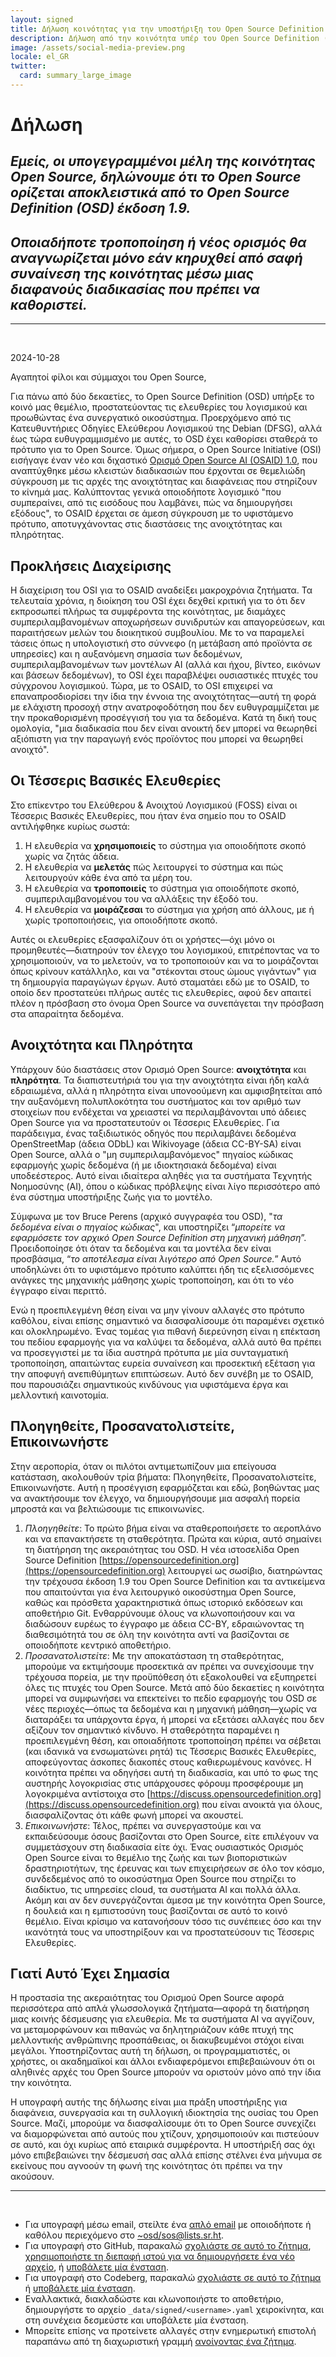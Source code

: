 ```yaml
---
layout: signed
title: Δήλωση κοινότητας για την υποστήριξη του Open Source Definition (OSD)
description: Δήλωση από την κοινότητα υπέρ του Open Source Definition (OSD) έκδοση 1.9
image: /assets/social-media-preview.png
locale: el_GR
twitter:
  card: summary_large_image
---
```


# **Δήλωση**

## *Εμείς, οι υπογεγραμμένοι μέλη της κοινότητας Open Source, δηλώνουμε ότι το Open Source ορίζεται αποκλειστικά από το Open Source Definition (OSD) έκδοση 1.9.*

## *Οποιαδήποτε τροποποίηση ή νέος ορισμός θα αναγνωρίζεται μόνο εάν κηρυχθεί από σαφή συναίνεση της κοινότητας μέσω μιας διαφανούς διαδικασίας που πρέπει να καθοριστεί.*

---
<br>

2024-10-28

Αγαπητοί φίλοι και σύμμαχοι του Open Source,

Για πάνω από δύο δεκαετίες, το Open Source Definition (OSD) υπήρξε το κοινό μας θεμέλιο, προστατεύοντας τις ελευθερίες του λογισμικού και προωθώντας ένα συνεργατικό οικοσύστημα. Προερχόμενο από τις Κατευθυντήριες Οδηγίες Ελεύθερου Λογισμικού της Debian (DFSG), αλλά έως τώρα ευθυγραμμισμένο με αυτές, το OSD έχει καθορίσει σταθερά το πρότυπο για το Open Source. Όμως σήμερα, ο Open Source Initiative (OSI) εισήγαγε έναν νέο και διχαστικό [Ορισμό Open Source AI (OSAID) 1.0](https://opensource.org/ai/open-source-ai-definition), που αναπτύχθηκε μέσω κλειστών διαδικασιών που έρχονται σε θεμελιώδη σύγκρουση με τις αρχές της ανοιχτότητας και διαφάνειας που στηρίζουν το κίνημά μας. Καλύπτοντας γενικά οποιοδήποτε λογισμικό "που συμπεραίνει, από τις εισόδους που λαμβάνει, πώς να δημιουργήσει εξόδους", το OSAID έρχεται σε άμεση σύγκρουση με το υφιστάμενο πρότυπο, αποτυγχάνοντας στις διαστάσεις της ανοιχτότητας και πληρότητας.

## Προκλήσεις Διαχείρισης

Η διαχείριση του OSI για το OSAID αναδείξει μακροχρόνια ζητήματα. Τα τελευταία χρόνια, η διοίκηση του OSI έχει δεχθεί κριτική για το ότι δεν εκπροσωπεί πλήρως τα συμφέροντα της κοινότητας, με διαμάχες συμπεριλαμβανομένων αποχωρήσεων συνιδρυτών και απαγορεύσεων, και παραιτήσεων μελών του διοικητικού συμβουλίου. Με το να παραμελεί τάσεις όπως η υπολογιστική στο σύννεφο (η μετάβαση από προϊόντα σε υπηρεσίες) και η αυξανόμενη σημασία των δεδομένων, συμπεριλαμβανομένων των μοντέλων AI (αλλά και ήχου, βίντεο, εικόνων και βάσεων δεδομένων), το OSI έχει παραβλέψει ουσιαστικές πτυχές του σύγχρονου λογισμικού. Τώρα, με το OSAID, το OSI επιχειρεί να επαναπροσδιορίσει την ίδια την έννοια της ανοιχτότητας—αυτή τη φορά με ελάχιστη προσοχή στην ανατροφοδότηση που δεν ευθυγραμμίζεται με την προκαθορισμένη προσέγγισή του για τα δεδομένα. Κατά τη δική τους ομολογία, "μια διαδικασία που δεν είναι ανοικτή δεν μπορεί να θεωρηθεί αξιόπιστη για την παραγωγή ενός προϊόντος που μπορεί να θεωρηθεί ανοιχτό".

## Οι Τέσσερις Βασικές Ελευθερίες

Στο επίκεντρο του Ελεύθερου & Ανοιχτού Λογισμικού (FOSS) είναι οι Τέσσερις Βασικές Ελευθερίες, που ήταν ένα σημείο που το OSAID αντιλήφθηκε κυρίως σωστά:

1. Η ελευθερία να **χρησιμοποιείς** το σύστημα για οποιοδήποτε σκοπό χωρίς να ζητάς άδεια.
2. Η ελευθερία να **μελετάς** πώς λειτουργεί το σύστημα και πώς λειτουργούν κάθε ένα από τα μέρη του.
3. Η ελευθερία να **τροποποιείς** το σύστημα για οποιοδήποτε σκοπό, συμπεριλαμβανομένου του να αλλάξεις την έξοδό του.
4. Η ελευθερία να **μοιράζεσαι** το σύστημα για χρήση από άλλους, με ή χωρίς τροποποιήσεις, για οποιοδήποτε σκοπό.

Αυτές οι ελευθερίες εξασφαλίζουν ότι οι χρήστες—όχι μόνο οι προμηθευτές—διατηρούν τον έλεγχο του λογισμικού, επιτρέποντας να το χρησιμοποιούν, να το μελετούν, να το τροποποιούν και να το μοιράζονται όπως κρίνουν κατάλληλο, και να "στέκονται στους ώμους γιγάντων" για τη δημιουργία παραγώγων έργων. Αυτό σταματάει εδώ με το OSAID, το οποίο δεν προστατεύει πλήρως αυτές τις ελευθερίες, αφού δεν απαιτεί πλέον η πρόσβαση στο όνομα Open Source να συνεπάγεται την πρόσβαση στα απαραίτητα δεδομένα.

## Ανοιχτότητα και Πληρότητα

Υπάρχουν δύο διαστάσεις στον Ορισμό Open Source: **ανοιχτότητα** και **πληρότητα**. Τα διαπιστευτήριά του για την ανοιχτότητα είναι ήδη καλά εδραιωμένα, αλλά η πληρότητα είναι υπονοούμενη και αμφισβητείται από την αυξανόμενη πολυπλοκότητα του συστήματος και τον αριθμό των στοιχείων που ενδέχεται να χρειαστεί να περιλαμβάνονται υπό άδειες Open Source για να προστατευτούν οι Τέσσερις Ελευθερίες. Για παράδειγμα, ένας ταξιδιωτικός οδηγός που περιλαμβάνει δεδομένα OpenStreetMap (άδεια ODbL) και Wikivoyage (άδεια CC-BY-SA) είναι Open Source, αλλά ο "μη συμπεριλαμβανόμενος" πηγαίος κώδικας εφαρμογής χωρίς δεδομένα (ή με ιδιοκτησιακά δεδομένα) είναι υποδεέστερος. Αυτό είναι ιδιαίτερα αληθές για τα συστήματα Τεχνητής Νοημοσύνης (AI), όπου ο κώδικας πρόβλεψης είναι λίγο περισσότερο από ένα σύστημα υποστήριξης ζωής για το μοντέλο.

Σύμφωνα με τον Bruce Perens (αρχικό συγγραφέα του OSD), "*τα δεδομένα είναι ο πηγαίος κώδικας*", και υποστηρίζει “*μπορείτε να εφαρμόσετε τον αρχικό Open Source Definition στη μηχανική μάθηση*”. Προειδοποίησε ότι όταν τα δεδομένα και τα μοντέλα δεν είναι προσβάσιμα, “*το αποτέλεσμα είναι λιγότερο από Open Source.*” Αυτό υποδηλώνει ότι το υφιστάμενο πρότυπο καλύπτει ήδη τις εξελισσόμενες ανάγκες της μηχανικής μάθησης χωρίς τροποποίηση, και ότι το νέο έγγραφο είναι περιττό.

Ενώ η προεπιλεγμένη θέση είναι να μην γίνουν αλλαγές στο πρότυπο καθόλου, είναι επίσης σημαντικό να διασφαλίσουμε ότι παραμένει σχετικό και ολοκληρωμένο. Ένας τομέας για πιθανή διερεύνηση είναι η επέκταση του πεδίου εφαρμογής για να καλύψει τα δεδομένα, αλλά αυτό θα πρέπει να προσεγγιστεί με τα ίδια αυστηρά πρότυπα με μία συνταγματική τροποποίηση, απαιτώντας ευρεία συναίνεση και προσεκτική εξέταση για την αποφυγή ανεπιθύμητων επιπτώσεων. Αυτό δεν συνέβη με το OSAID, που παρουσιάζει σημαντικούς κινδύνους για υφιστάμενα έργα και μελλοντική καινοτομία.

## Πλοηγηθείτε, Προσανατολιστείτε, Επικοινωνήστε

Στην αεροπορία, όταν οι πιλότοι αντιμετωπίζουν μια επείγουσα κατάσταση, ακολουθούν τρία βήματα: Πλοηγηθείτε, Προσανατολιστείτε, Επικοινωνήστε. Αυτή η προσέγγιση εφαρμόζεται και εδώ, βοηθώντας μας να ανακτήσουμε τον έλεγχο, να δημιουργήσουμε μια ασφαλή πορεία μπροστά και να βελτιώσουμε τις επικοινωνίες.

1.	*Πλοηγηθείτε*: Το πρώτο βήμα είναι να σταθεροποιήσετε το αεροπλάνο και να επανακτήσετε τη σταθερότητα. Πρώτα και κύρια, αυτό σημαίνει τη διατήρηση της ακεραιότητας του OSD. Η νέα ιστοσελίδα Open Source Definition [https://opensourcedefinition.org](https://opensourcedefinition.org) λειτουργεί ως σωσίβιο, διατηρώντας την τρέχουσα έκδοση 1.9 του Open Source Definition και τα αντικείμενα που απαιτούνται για ένα λειτουργικό οικοσύστημα Open Source, καθώς και πρόσθετα χαρακτηριστικά όπως ιστορικό εκδόσεων και αποθετήριο Git. Ενθαρρύνουμε όλους να κλωνοποιήσουν και να διαδώσουν ευρέως το έγγραφο με άδεια CC-BY, εδραιώνοντας τη διαθεσιμότητά του σε όλη την κοινότητα αντί να βασίζονται σε οποιοδήποτε κεντρικό αποθετήριο.
2.	*Προσανατολιστείτε*: Με την αποκατάσταση τη σταθερότητας, μπορούμε να εκτιμήσουμε προσεκτικά αν πρέπει να συνεχίσουμε την τρέχουσα πορεία, με την προϋπόθεση ότι εξακολουθεί να εξυπηρετεί όλες τις πτυχές του Open Source. Μετά από δύο δεκαετίες η κοινότητα μπορεί να συμφωνήσει να επεκτείνει το πεδίο εφαρμογής του OSD σε νέες περιοχές—όπως τα δεδομένα και η μηχανική μάθηση—χωρίς να διαταράξει τα υπάρχοντα έργα, ή μπορεί να εξετάσει αλλαγές που δεν αξίζουν τον σημαντικό κίνδυνο. Η σταθερότητα παραμένει η προεπιλεγμένη θέση, και οποιαδήποτε τροποποίηση πρέπει να σέβεται (και ιδανικά να ενσωματώνει ρητά) τις Τέσσερις Βασικές Ελευθερίες, αποφεύγοντας άσκοπες διακοπές στους καθιερωμένους κανόνες. Η κοινότητα πρέπει να οδηγήσει αυτή τη διαδικασία, και υπό το φως της αυστηρής λογοκρισίας στις υπάρχουσες φόρουμ  προσφέρουμε μη λογοκριμένα αντίστοιχα στο [https://discuss.opensourcedefinition.org](https://discuss.opensourcedefinition.org) που είναι ανοικτά για όλους, διασφαλίζοντας ότι κάθε φωνή μπορεί να ακουστεί.
3.	*Επικοινωνήστε*: Τέλος, πρέπει να συνεργαστούμε και να εκπαιδεύσουμε όσους βασίζονται στο Open Source, είτε επιλέγουν να συμμετάσχουν στη διαδικασία είτε όχι. Ένας ουσιαστικός Ορισμός Open Source είναι το θεμέλιο της ζωής και των βιοποριστικών δραστηριοτήτων, της έρευνας και των επιχειρήσεων σε όλο τον κόσμο, συνδεδεμένος από το οικοσύστημα Open Source που στηρίζει το διαδίκτυο, τις υπηρεσίες cloud, τα συστήματα AI και πολλά άλλα. Ακόμη και αν δεν συνεργάζονται άμεσα με την κοινότητα Open Source, η δουλειά και η εμπιστοσύνη τους βασίζονται σε αυτό το κοινό θεμέλιο. Είναι κρίσιμο να κατανοήσουν τόσο τις συνέπειες όσο και την ικανότητά τους να υποστηρίξουν και να προστατεύσουν τις Τέσσερις Ελευθερίες.

## Γιατί Αυτό Έχει Σημασία

Η προστασία της ακεραιότητας του Ορισμού Open Source αφορά περισσότερα από απλά γλωσσολογικά ζητήματα—αφορά τη διατήρηση μιας κοινής δέσμευσης για ελευθερία. Με τα συστήματα AI να αγγίζουν, να μεταμορφώνουν και πιθανώς να δηλητηριάζουν κάθε πτυχή της μελλοντικής ανθρώπινης προσπάθειας, οι διακυβευμένοι στόχοι είναι μεγάλοι. Υποστηρίζοντας αυτή τη δήλωση, οι προγραμματιστές, οι χρήστες, οι ακαδημαϊκοί και άλλοι ενδιαφερόμενοι επιβεβαιώνουν ότι οι αληθινές αρχές του Open Source μπορούν να οριστούν μόνο από την ίδια την κοινότητα.

Η υπογραφή αυτής της δήλωσης είναι μια πράξη υποστήριξης για διαφάνεια, συνεργασία και τη συλλογική ιδιοκτησία της ουσίας του Open Source. Μαζί, μπορούμε να διασφαλίσουμε ότι το Open Source συνεχίζει να διαμορφώνεται από αυτούς που χτίζουν, χρησιμοποιούν και πιστεύουν σε αυτό, και όχι κυρίως από εταιρικά συμφέροντα. Η υποστήριξή σας όχι μόνο επιβεβαιώνει την δέσμευσή σας αλλά επίσης στέλνει ένα μήνυμα σε εκείνους που αγνοούν τη φωνή της κοινότητας ότι πρέπει να την ακούσουν.

---
<br>

- Για υπογραφή μέσω email, στείλτε ένα [απλό email](https://useplaintext.email/) με οποιοδήποτε ή καθόλου περιεχόμενο στο [~osd/sos@lists.sr.ht](mailto:~osd/sos@lists.sr.ht).
- Για υπογραφή στο GitHub, παρακαλώ [σχολιάστε σε αυτό το ζήτημα](https://github.com/OpenSourceDefinition/SaveOpenSource/issues/1), [χρησιμοποιήστε τη διεπαφή ιστού για να δημιουργήσετε ένα νέο αρχείο](https://github.com/OpenSourceDefinition/SaveOpenSource/new/master/_data/signed), ή [υποβάλετε μία ένσταση](https://github.com/OpenSourceDefinition/SaveOpenSource/pulls).
- Για υπογραφή στο Codeberg, παρακαλώ [σχολιάστε σε αυτό το ζήτημα](https://codeberg.org/osd/sos/issues/1) ή [υποβάλετε μία ένσταση](https://codeberg.org/osd/sos/pulls).
- Εναλλακτικά, διακλαδώστε και κλωνοποιήστε το αποθετήριο, δημιουργήστε το αρχείο `_data/signed/<username>.yaml` χειροκίνητα, και στη συνέχεια δεσμεύστε και υποβάλετε μία ένσταση.
- Μπορείτε επίσης να προτείνετε αλλαγές στην ενημερωτική επιστολή παραπάνω από τη διαχωριστική γραμμή [ανοίγοντας ένα ζήτημα](https://codeberg.org/osd/sos/issues).